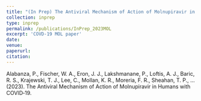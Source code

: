 ```yaml
---
title: "(In Prep) The Antiviral Mechanism of Action of Molnupiravir in Humans with COVID‑19"
collection: inprep
type: inprep
permalink: /publications/InPrep_2023MOL
excerpt: 'COVD-19 MOL paper'
date: 
venue: 
paperurl: 
citation: 
---
```


Alabanza, P., Fischer, W. A., Eron, J. J., Lakshmanane, P., Loftis, A. J., Baric, R. S., Krajewski, T. J., Lee, C., Mollan, K. R., Moreria,
F. R., Sheahan, T. P., ... (2023). The Antiviral Mechanism of Action of Molnupiravir in Humans with COVID‑19.
